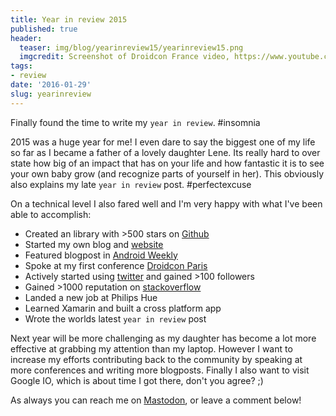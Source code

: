 ```yaml
---
title: Year in review 2015
published: true
header:
  teaser: img/blog/yearinreview15/yearinreview15.png
  imgcredit: Screenshot of Droidcon France video, https://www.youtube.com/watch?v=chlEInu88vw&t=19s
tags:
- review
date: '2016-01-29'
slug: yearinreview
---
```


Finally found the time to write my `year in review`. #insomnia

2015 was a huge year for me! I even dare to say the biggest one of my life so far as I became a father of a lovely daughter Lene. Its really hard to over state how big of an impact that has on your life and how fantastic it is to see your own baby grow (and recognize parts of yourself in her). This obviously also explains my late `year in review` post. #perfectexcuse

On a technical level I also fared well and I'm very happy with what I've been able to accomplish:

- Created an library with >500 stars on  [Github](https://github.com/JeroenMols/LandscapeVideoCamera)
- Started my own blog and [website](http://jeroenmols.com)
- Featured blogpost in [Android Weekly](http://androidweekly.net/issues/issue-165)
- Spoke at my first conference [Droidcon Paris](https://speakerdeck.com/jeroenmols/distributing-to-a-public-or-private-maven-repository)
- Actively started using [twitter](https://twitter.com/molsjeroen) and gained >100 followers
- Gained >1000 reputation on [stackoverflow](https://stackoverflow.com/users/2771851/jmols)
- Landed a new job at Philips Hue
- Learned Xamarin and built a cross platform app
- Wrote the worlds latest `year in review` post

Next year will be more challenging as my daughter has become a lot more effective at grabbing my attention than my laptop. However I want to increase my efforts contributing back to the community by speaking at more conferences and writing more blogposts. Finally I also want to visit Google IO, which is about time I got there, don't you agree? ;)

As always you can reach me on [Mastodon](https://androiddev.social/@Jeroenmols), or leave a comment below!

